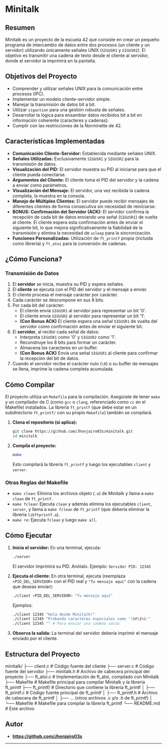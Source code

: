# Minitalk

## Resumen
Minitalk es un proyecto de la escuela 42 que consiste en crear un pequeño programa de intercambio de datos entre dos procesos (un cliente y un servidor) utilizando únicamente señales UNIX (`SIGUSR1` y `SIGUSR2`). El objetivo es transmitir una cadena de texto desde el cliente al servidor, donde el servidor la imprimirá en la pantalla.

## Objetivos del Proyecto
* Comprender y utilizar señales UNIX para la comunicación entre procesos (IPC).
* Implementar un modelo cliente-servidor simple.
* Manejar la transmisión de datos bit a bit.
* Utilizar `sigaction` para una gestión robusta de señales.
* Desarrollar la lógica para ensamblar datos recibidos bit a bit en información coherente (caracteres y cadenas).
* Cumplir con las restricciones de la Norminette de 42.

## Características Implementadas
* **Comunicación Cliente-Servidor:** Establecida mediante señales UNIX.
* **Señales Utilizadas:** Exclusivamente `SIGUSR1` y `SIGUSR2` para la transmisión de datos.
* **Visualización del PID:** El servidor muestra su PID al iniciarse para que el cliente pueda conectarse.
* **Argumentos del Cliente:** El cliente toma el PID del servidor y la cadena a enviar como parámetros.
* **Visualización del Mensaje:** El servidor, una vez recibida la cadena completa, la muestra en la consola.
* **Manejo de Múltiples Clientes:** El servidor puede recibir mensajes de diferentes clientes de forma consecutiva sin necesidad de reiniciarse.
* **BONUS: Confirmación del Servidor (ACK):** El servidor confirma la recepción de cada bit de datos enviando una señal (`SIGUSR1`) de vuelta al cliente. El cliente espera esta confirmación antes de enviar el siguiente bit, lo que mejora significativamente la fiabilidad de la transmisión y elimina la necesidad de `usleep` para la sincronización.
* **Funciones Personalizadas:** Utilización de `ft_printf` propia (incluida como librería) y `ft_atoi` para la conversión de cadenas.

## ¿Cómo Funciona?
### Transmisión de Datos
1.  El **servidor** se inicia, muestra su PID y espera señales.
2.  El **cliente** se ejecuta con el PID del servidor y el mensaje a enviar.
3.  El cliente procesa el mensaje carácter por carácter.
4.  Cada carácter se descompone en sus 8 bits.
5.  Por cada bit del carácter:
    * El cliente envía `SIGUSR1` al servidor para representar un bit '0'.
    * El cliente envía `SIGUSR2` al servidor para representar un bit '1'.
    * **(Con Bonus ACK)** El cliente espera una señal `SIGUSR1` de vuelta del servidor como confirmación antes de enviar el siguiente bit.
6.  El **servidor**, al recibir cada señal de datos:
    * Interpreta `SIGUSR1` como '0' y `SIGUSR2` como '1'.
    * Reconstruye los 8 bits para formar un carácter.
    * Almacena los caracteres en un buffer.
    * **(Con Bonus ACK)** Envía una señal `SIGUSR1` al cliente para confirmar la recepción del bit de datos.
7.  Cuando el servidor recibe el carácter nulo (`\0`) o su buffer de mensajes se llena, imprime la cadena completa acumulada.

## Cómo Compilar
El proyecto utiliza un `Makefile` para la compilación. Asegúrate de tener `make` y un compilador de C (como `gcc` o `clang`, referenciado como `cc` en el Makefile) instalados. La librería `ft_printf` (que debe estar en un subdirectorio `ft_printf/` con su propio `Makefile`) también se compilará.

1.  **Clona el repositorio (si aplica):**
    ```bash
    git clone https://github.com/Jhonjairo03s/minitalk.git
    cd minitalk
    ```
2.  **Compila el proyecto:**
    ```bash
    make
    ```
    Esto compilará la librería `ft_printf` y luego los ejecutables `client` y `server`.

### Otras Reglas del Makefile
* `make clean`: Elimina los archivos objeto (`.o`) de Minitalk y llama a `make clean` de `ft_printf`.
* `make fclean`: Ejecuta `clean` y además elimina los ejecutables `client`, `server`, y llama a `make fclean` de `ft_printf` (que debería eliminar la librería `libftprintf.a`).
* `make re`: Ejecuta `fclean` y luego `make all`.

## Cómo Ejecutar
1.  **Inicia el servidor:**
    En una terminal, ejecuta:
    ```bash
    ./server
    ```
    El servidor imprimirá su PID. Anótalo. Ejemplo: `Servidor PID: 12345`

2.  **Ejecuta el cliente:**
    En otra terminal, ejecuta (reemplaza `<PID_DEL_SERVIDOR>` con el PID real y `"Tu mensaje aquí"` con la cadena que deseas enviar):
    ```bash
    ./client <PID_DEL_SERVIDOR> "Tu mensaje aquí"
    ```
    Ejemplos:
    ```bash
    ./client 12345 "Hola desde Minitalk!"
    ./client 12345 "Probando caracteres especiales como '!@#\$%&'"
    ./client 12345 "" # Para enviar una cadena vacía
    ```
3.  **Observa la salida:**
    La terminal del servidor debería imprimir el mensaje enviado por el cliente.

## Estructura del Proyecto
minitalk/
├── client.c             # Código fuente del cliente
├── server.c             # Código fuente del servidor
├── minitalk.h           # Archivo de cabecera principal del proyecto
├── ft_atoi.c            # Implementación de ft_atoi, compilado con Minitalk
├── Makefile             # Makefile principal para compilar Minitalk y la librería ft_printf
├── ft_printf/           # Directorio que contiene la librería ft_printf
│   ├── ft_printf.c      # Código fuente principal de ft_printf
│   ├── ft_printf.h      # Archivo de cabecera de ft_printf
│   ├── ... (otros archivos .c y/o .h de ft_printf)
│   └── Makefile         # Makefile para compilar la librería ft_printf
└── README.md            # Este archivo

## Autor
* **https://github.com/Jhonjairo03s**

---
